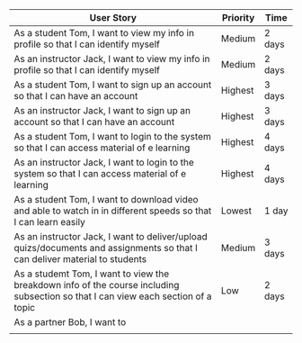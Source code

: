 <!-- P1 means most priority, P5 means least priority.
-->
| User Story |Priority| Time |
| ---------- | -------- |-------- |
| As a student Tom, I want to view my info in profile so that I can identify myself | Medium| 2 days |
| As an instructor Jack, I want to view my info in profile so that I can identify myself | Medium| 2 days |
| As a student Tom, I want to sign up an account so that I can have an account| Highest | 3 days |
| As an instructor Jack, I want to sign up an account so that I can have an account| Highest | 3 days |
| As a student Tom, I want to login to the system so that I can access material of e learning| Highest | 4 days |
| As an instructor Jack, I want to login to the system so that I can access material of e learning| Highest | 4 days |
| As a student Tom, I want to download video and able to watch in in different speeds so that I can learn easily| Lowest | 1 day|
| As an instructor Jack, I want to deliver/upload quizs/documents and assignments so that I can deliver material to students| Medium | 3 days|
| As a studemt Tom, I want to view the breakdown info of the course including subsection so that I can view each section of a topic| Low | 2 days |
| As a partner Bob, I want to 
||

